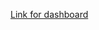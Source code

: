 [Link for dashboard](https://public.tableau.com/views/CovidDashboard_16483666804760/Dashboard1?:language=en-US&:display_count=n&:origin=viz_share_link)
